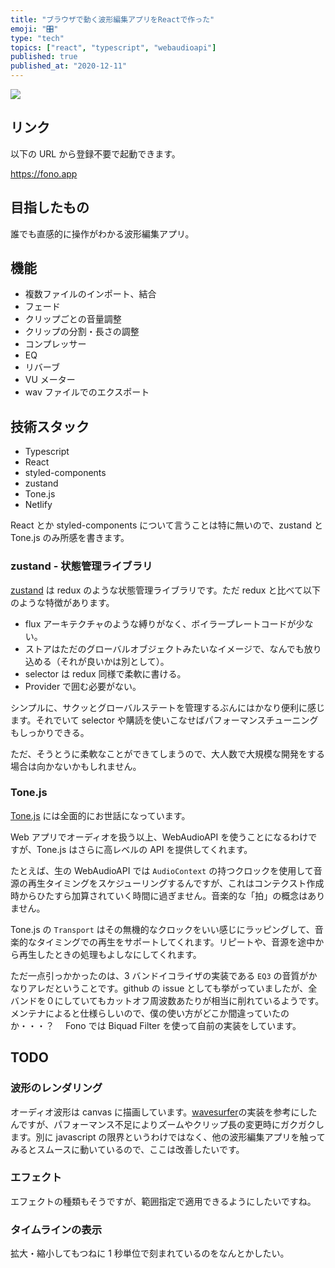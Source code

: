 ```yaml
---
title: "ブラウザで動く波形編集アプリをReactで作った"
emoji: "️🎛️️"
type: "tech"
topics: ["react", "typescript", "webaudioapi"]
published: true
published_at: "2020-12-11"
---
```


![](https://storage.googleapis.com/zenn-user-upload/z90kktb21izef6nq5ylpz2jpxu5m)

## リンク

以下の URL から登録不要で起動できます。

https://fono.app

## 目指したもの

誰でも直感的に操作がわかる波形編集アプリ。

## 機能

- 複数ファイルのインポート、結合
- フェード
- クリップごとの音量調整
- クリップの分割・長さの調整
- コンプレッサー
- EQ
- リバーブ
- VU メーター
- wav ファイルでのエクスポート

## 技術スタック

- Typescript
- React
- styled-components
- zustand
- Tone.js
- Netlify

React とか styled-components について言うことは特に無いので、zustand と Tone.js のみ所感を書きます。

### zustand - 状態管理ライブラリ

[zustand](https://github.com/pmndrs/zustand) は redux のような状態管理ライブラリです。ただ redux と比べて以下のような特徴があります。

- flux アーキテクチャのような縛りがなく、ボイラープレートコードが少ない。
- ストアはただのグローバルオブジェクトみたいなイメージで、なんでも放り込める（それが良いかは別として）。
- selector は redux 同様で柔軟に書ける。
- Provider で囲む必要がない。

シンプルに、サクッとグローバルステートを管理するぶんにはかなり便利に感じます。それでいて selector や購読を使いこなせばパフォーマンスチューニングもしっかりできる。

ただ、そうとうに柔軟なことができてしまうので、大人数で大規模な開発をする場合は向かないかもしれません。

### Tone.js

[Tone.js](https://github.com/Tonejs/Tone.js) には全面的にお世話になっています。

Web アプリでオーディオを扱う以上、WebAudioAPI を使うことになるわけですが、Tone.js はさらに高レベルの API を提供してくれます。

たとえば、生の WebAudioAPI では `AudioContext` の持つクロックを使用して音源の再生タイミングをスケジューリングするんですが、これはコンテクスト作成時からひたすら加算されていく時間に過ぎません。音楽的な「拍」の概念はありません。

Tone.js の `Transport` はその無機的なクロックをいい感じにラッピングして、音楽的なタイミングでの再生をサポートしてくれます。リピートや、音源を途中から再生したときの処理もよしなにしてくれます。

ただ一点引っかかったのは、3 バンドイコライザの実装である `EQ3` の音質がかなりアレだということです。github の issue としても挙がっていましたが、全バンドを０にしていてもカットオフ周波数あたりが相当に削れているようです。メンテナによると仕様らしいので、僕の使い方がどこか間違っていたのか・・・？　 Fono では Biquad Filter を使って自前の実装をしています。

## TODO

### 波形のレンダリング

オーディオ波形は canvas に描画しています。[wavesurfer](https://github.com/katspaugh/wavesurfer.js)の実装を参考にしたんですが、パフォーマンス不足によりズームやクリップ長の変更時にガクガクします。別に javascript の限界というわけではなく、他の波形編集アプリを触ってみるとスムースに動いているので、ここは改善したいです。

### エフェクト

エフェクトの種類もそうですが、範囲指定で適用できるようにしたいですね。

### タイムラインの表示

拡大・縮小してもつねに 1 秒単位で刻まれているのをなんとかしたい。
